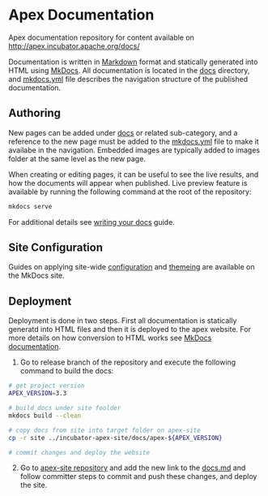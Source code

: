 # Apex Documentation

Apex documentation repository for content available on http://apex.incubator.apache.org/docs/

Documentation is written in [Markdown](https://guides.github.com/features/mastering-markdown/) format and statically generated into HTML using [MkDocs](http://www.mkdocs.org/).  All documentation is located in the [docs](docs) directory, and [mkdocs.yml](mkdocs.yml) file describes the navigation structure of the published documentation.

## Authoring

New pages can be added under [docs](docs) or related sub-category, and a reference to the new page must be added to the [mkdocs.yml](mkdocs.yml) file to make it availabe in the navigation.  Embedded images are typically added to images folder at the same level as the new page.

When creating or editing pages, it can be useful to see the live results, and how the documents will appear when published.  Live preview feature is available by running the following command at the root of the repository:

```bash
mkdocs serve
```

For additional details see [writing your docs](http://www.mkdocs.org/user-guide/writing-your-docs/) guide.

## Site Configuration

Guides on applying site-wide [configuration](http://www.mkdocs.org/user-guide/configuration/) and [themeing](http://www.mkdocs.org/user-guide/styling-your-docs/) are available on the MkDocs site.

## Deployment


Deployment is done in two steps.  First all documentation is statically generatd into HTML files and then it is deployed to the apex website.  For more details on how conversion to HTML works see [MkDocs documentation](http://www.mkdocs.org/).

1.  Go to release branch of the repository and execute the following command to build the docs:

```bash
# get project version
APEX_VERSION=3.3

# build docs under site foolder
mkdocs build --clean

# copy docs from site into target folder on apex-site
cp -r site ../incubator-apex-site/docs/apex-${APEX_VERSION}

# commit changes and deploy the website
```

2.  Go to [apex-site repository](https://github.com/apache/incubator-apex-site#contributing) and add the new link to the [docs.md](https://github.com/apache/incubator-apex-site/blob/master/src/md/docs.md) and follow committer steps to commit and push these changes, and deploy the site.
